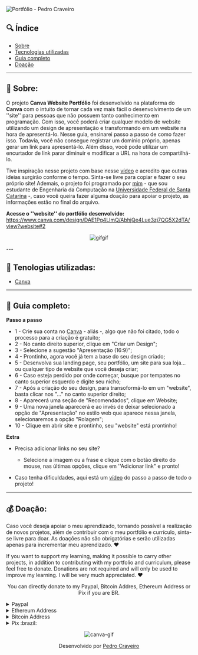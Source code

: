 
![Portfólio - Pedro Craveiro](https://user-images.githubusercontent.com/79882049/149388564-0027a4c7-d05c-4472-afff-7e50b5b2981d.png)

## 🔍 Índice
- [Sobre](#-sobre)
- [Tecnologias utilizadas](#-tecnologia-utilizada)
- [Guia completo](#-guia-completo)
- [Doação](#-doação)

---

## 📑 Sobre:

O projeto **Canva Website Portfólio** foi desenvolvido na plataforma do **Canva** com o intuito de tornar cada vez mais fácil o desenvolvimento de um ''site'' para pessoas que não possuem tanto conhecimento em programação. Com isso, você poderá criar qualquer modelo de website utilizando um design de apresentação e transformando em um website na hora de apresentá-lo. Nesse guia, ensinarei passo a passo de como fazer isso. Todavia, você não consegue registrar um domínio próprio, apenas gerar um link para apresentá-lo. Além disso, você pode utilizar um encurtador de link parar diminuir e modificar a URL na hora de compartilhá-lo.

Tive inspiração nesse projeto com base nesse [vídeo](https://vm.tiktok.com/ZML1sWtY6/) e acredito que outras ideias surgirão conforme o tempo. Sinta-se livre para copiar e fazer o seu próprio site! Ademais, o projeto foi programado por [mim](https://www.linkedin.com/in/pecraveiro) - que sou estudante de Engenharia da Computação na [Universidade Federal de Santa Catarina](https://ufsc.br/) -, caso você queira fazer alguma doação para apoiar o projeto, as informações estão no final do arquivo. 

**Acesse o ''website'' do portfólio desenvolvido:** https://www.canva.com/design/DAE1Pg4LlmQ/AbhjQe4Lue3zj7QG5X2dTA/view?website#2
<div align="center"> 
  
![gifgif](https://user-images.githubusercontent.com/79882049/149547876-022cd91a-4310-4e10-9eea-2d3c22a57509.gif)

</div> 
---


## 📑 Tenologias utilizadas:

- [Canva](canva.com/pt_br/)

---

## 📑 Guia completo:

**Passo a passo**
  - 1 - Crie sua conta no [Canva](canva.com/pt_br/) - aliás -, algo que não foi citado, todo o processo para a criação é gratuito;
  - 2 - No canto direito superior, clique em "Criar um Design";
  - 3 - Selecione a sugestão "Apresentação (16:9)";
  - 4 - Prontinho, agora você já tem a base do seu design criado;
  - 5 - Desenvolva sua landing page, seu portfólio, um site para sua loja... ou qualquer tipo de website que você deseja criar;
  - 6 - Caso esteja perdido por onde começar, busque por tempates no canto superior esquerdo e digite seu nicho;
  - 7 - Após a criação do seu design, para transoformá-lo em um "website", basta clicar nos "..." no canto superior direito;
  - 8 - Aparecerá uma seção de "Recomendados", clique em Website;
  - 9 - Uma nova janela aparecerá e ao invés de deixar selecionado a opção de "Apresentação" no estilo web que aparece nessa janela, selecionaremos a opção "Rolagem";
  - 10 - Clique em abrir site e prontinho, seu "website" está prontinho!


**Extra**

- Precisa adicionar links no seu site?
  - Selecione a imagem ou a frase e clique com o botão direito do mouse, nas últimas opções, clique em ''Adicionar link" e pronto!

- Caso tenha dificuldades, aqui está um [vídeo]() do passo a passo de todo o projeto!

---

## 💰 Doação:

Caso você deseja apoiar o meu aprendizado, tornando possível a realização de novos projetos, além de contribuir com o meu portfólio e currículo, sinta-se livre para doar. As doações não são obrigatórias e serão utilizadas apenas para incrementar meu aprendizado. ❤️ 

If you want to support my learning, making it possible to carry other projects, in addition to contributing with my portfolio and curriculum, please feel free to donate. Donations are not required and will only be used to improve my learning. I will be very much appreciated. ❤️ 

<p align="center">You can directly donate to my Paypal, Bitcoin Addres, Ethereum Address or Pix if you are BR.</p>

<details>
  <summary>Paypal</summary>
    
  ```
  https://www.paypal.com/donate/?hosted_button_id=GU7G48HXEEXXE
  ```
</details>

<details>
  <summary>Ethereum Address</summary>
    
  ```
  0x76E8b1257BedD02bC38E476F296123fCecEA83E4
  ```
</details>

<details>
  <summary>Bitcoin Address</summary>
    
  ```
  14jRUvJEEQsdg9TSQ7gH5FJJGjt3aBc3yh
  ```
</details>

<details>
  <summary>Pix :brazil:</summary>
    
  ```
  da938ec7-d485-418b-8dcc-8a2fc11f9531
  ```
</details>

<div align="center"> 

![canva-gif](https://user-images.githubusercontent.com/79882049/149388976-cfe74f30-0f55-4625-9bd1-1bd04fdff9f1.gif)

 
</div>

<p align="center">Desenvolvido por <a href ="https://www.linkedin.com/in/pecraveiro/">Pedro Craveiro</a></p>

